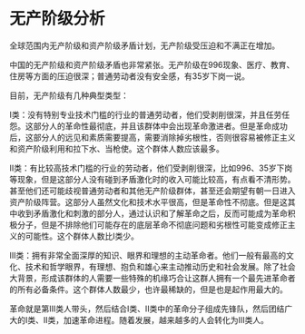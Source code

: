 # 无产阶级分析

全球范围内无产阶级和资产阶级矛盾计划，无产阶级受压迫和不满正在增加。

中国的无产阶级和资产阶级矛盾也非常紧张。无产阶级在996现象、医疗、教育、住房等方面的压迫很深；普通劳动者没有安全感，有35岁下岗一说。

目前，无产阶级有几种典型类型：

I类：没有特别专业技术门槛的行业的普通劳动者，他们受剥削很深，并且任劳任怨。这部分人的革命性最彻底，并且该群体中会出现革命激进者。但是革命成功后，这部分人的远见和素质需要提高，需要消除掉劣根性，否则很容易被修正主义和资产阶级利用和拉下水、当枪使。这个群体人数应该最多。

II类：有比较高技术门槛的行业的劳动者，他们受剥削很深，比如996、35岁下岗等现象，但是这部分人没有碰到矛盾激化时的收入可能比较高，有点看不清形势。甚至他们还可能歧视普通劳动者和其他无产阶级群体，甚至还会期望有朝一日进入资产阶级阵营。这部分人虽然文化和技术水平很高，但是革命性不彻底。但是这其中收到矛盾激化和刺激的部分人，通过认识和了解革命之后，反而可能成为革命积极分子，但是不排除他们可能存在的底层革命不彻底问题和劣根性可能变成修正主义的可能性。这个群体人数比I类少。

III类：拥有非常全面深厚的知识、眼界和理想的主动革命者。他们一般有最高的文化、技术和哲学眼界，有理想、抱负和雄心来主动推动历史和社会发展。除了社会大背景，形成该群体的人需要一些特殊的机缘巧合让这群人拥有一个最先进革命者的所有必备条件。这个群体人数最少，也许最稀缺的，但是也是起作用最大的。

革命就是第III类人带头，然后结合I类、II类中的革命分子组成先锋队，然后团结广大的I类、II类，加速革命进程。随着发展，越来越多的人会转化为III类人。
